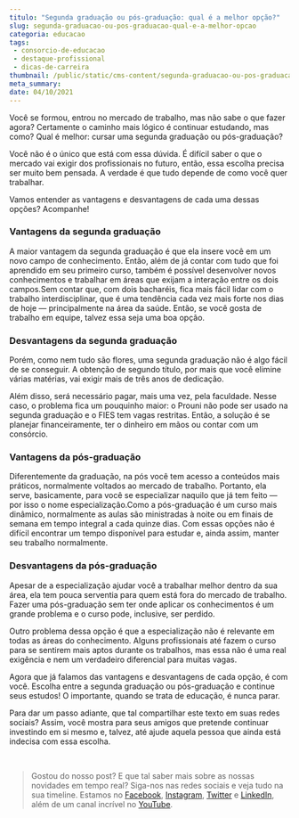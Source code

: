 ```yaml
---
titulo: "Segunda graduação ou pós-graduação: qual é a melhor opção?"
slug: segunda-graduacao-ou-pos-graduacao-qual-e-a-melhor-opcao
categoria: educacao
tags:
 - consorcio-de-educacao
 - destaque-profissional
 - dicas-de-carreira
thumbnail: /public/static/cms-content/segunda-graduacao-ou-pos-graduacao-qual-e-a-melhor-opcao.jpg
meta_summary: 
date: 04/10/2021
---
```

Você se formou, entrou no mercado de trabalho, mas não sabe o que fazer agora? Certamente o caminho mais lógico é continuar estudando, mas como? Qual é melhor: cursar uma segunda graduação ou pós-graduação?

Você não é o único que está com essa dúvida. É difícil saber o que o mercado vai exigir dos profissionais no futuro, então, essa escolha precisa ser muito bem pensada. A verdade é que tudo depende de como você quer trabalhar.

Vamos entender as vantagens e desvantagens de cada uma dessas opções? Acompanhe!

### Vantagens da segunda graduação

A maior vantagem da segunda graduação é que ela insere você em um novo campo de conhecimento. Então, além de já contar com tudo que foi aprendido em seu primeiro curso, também é possível desenvolver novos conhecimentos e trabalhar em áreas que exijam a interação entre os dois campos.Sem contar que, com dois bacharéis, fica mais fácil lidar com o trabalho interdisciplinar, que é uma tendência cada vez mais forte nos dias de hoje — principalmente na área da saúde. Então, se você gosta de trabalho em equipe, talvez essa seja uma boa opção.

### Desvantagens da segunda graduação

Porém, como nem tudo são flores, uma segunda graduação não é algo fácil de se conseguir. A obtenção de segundo título, por mais que você elimine várias matérias, vai exigir mais de três anos de dedicação.

Além disso, será necessário pagar, mais uma vez, pela faculdade. Nesse caso, o problema fica um pouquinho maior: o Prouni não pode ser usado na segunda graduação e o FIES tem vagas restritas. Então, a solução é se planejar financeiramente, ter o dinheiro em mãos ou contar com um consórcio.

### Vantagens da pós-graduação

Diferentemente da graduação, na pós você tem acesso a conteúdos mais práticos, normalmente voltados ao mercado de trabalho. Portanto, ela serve, basicamente, para você se especializar naquilo que já tem feito — por isso o nome especialização.Como a pós-graduação é um curso mais dinâmico, normalmente as aulas são ministradas à noite ou em finais de semana em tempo integral a cada quinze dias. Com essas opções não é difícil encontrar um tempo disponível para estudar e, ainda assim, manter seu trabalho normalmente.

### Desvantagens da pós-graduação

Apesar de a especialização ajudar você a trabalhar melhor dentro da sua área, ela tem pouca serventia para quem está fora do mercado de trabalho. Fazer uma pós-graduação sem ter onde aplicar os conhecimentos é um grande problema e o curso pode, inclusive, ser perdido.

Outro problema dessa opção é que a especialização não é relevante em todas as áreas do conhecimento. Alguns profissionais até fazem o curso para se sentirem mais aptos durante os trabalhos, mas essa não é uma real exigência e nem um verdadeiro diferencial para muitas vagas.

Agora que já falamos das vantagens e desvantagens de cada opção, é com você. Escolha entre a segunda graduação ou pós-graduação e continue seus estudos! O importante, quando se trata de educação, é nunca parar.

Para dar um passo adiante, que tal compartilhar este texto em suas redes sociais? Assim, você mostra para seus amigos que pretende continuar investindo em si mesmo e, talvez, até ajude aquela pessoa que ainda está indecisa com essa escolha.

‍

> Gostou do nosso post? E que tal saber mais sobre as nossas novidades em tempo real? Siga-nos nas redes sociais e veja tudo na sua timeline. Estamos no [Facebook](https://www.facebook.com/embracon/), [Instagram](https://www.instagram.com/embraconoficial/), [Twitter](https://twitter.com/embracon) e [LinkedIn](https://www.linkedin.com/company/1018875/), além de um canal incrível no [YouTube](https://www.youtube.com/channel/UCL-Y0mv9zc73Iek48NLUBzQ).

‍
